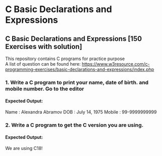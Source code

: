 # C Basic Declarations and Expressions
## C Basic Declarations and Expressions [150 Exercises with solution]
This repository contains C programs for practice purpose <br>
A list of question can be found here: https://www.w3resource.com/c-programming-exercises/basic-declarations-and-expressions/index.php

### 1. Write a C program to print your name, date of birth. and mobile number. Go to the editor
#### Expected Output:
Name   : Alexandra Abramov
DOB    : July 14, 1975
Mobile : 99-9999999999

### 2. Write a C program to get the C version you are using.
#### Expected Output:
We are using C18!